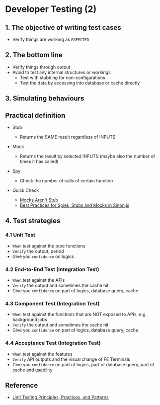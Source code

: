 # Developer Testing (2)

## 1. The objective of writing test cases
- Verify things are working as `EXPECTED`

## 2. The bottom line
- Verify things through output
- Avoid to test any internal structures or workings
  - Test with stubbing for non-configurations
  - Test the data by accessing into database or cache directly

## 3. Simulating behaviours

## Practical definition
- Stub
  - Returns the SAME result regardless of INPUTS
- Mock
  - Returns the result by selected INPUTS (maybe also the number of times it has called)
- Spy
  - Check the number of calls of certain function
 
- Quick Check 
  - [Mocks Aren't Stub](https://martinfowler.com/articles/mocksArentStubs.html)
  - [Best Practices for Spies, Stubs and Mocks in Sinon.js](https://semaphoreci.com/community/tutorials/best-practices-for-spies-stubs-and-mocks-in-sinon-js)

## 4. Test strategies 

### 4.1 Unit Test
- `When` test against the pure functions
- `Verify` the output, period
- Give you `confidence` on logics

### 4.2 End-to-End Test (Integration Test)
- `When` test against the APIs
- `Verify` the output and sometimes the cache hit
- Give you `confidence` on part of logics, database query, cache

### 4.3 Component Test (Integration Test)
- `When` test against the functions that are NOT exposed to APIs, e.g. background jobs
- `Verify` the output and sometimes the cache hit
- Give you `confidence` on part of logics, database query, cache

### 4.4 Acceptance Test (Integration Test)
- `When` test against the features
- `Verify` API outputs and the visual change of FE Terminals
- Give you `confidence` on part of logics, part of database query, part of cache and usability

## Reference
- [Unit Testing Principles, Practices, and Patterns](https://www.manning.com/books/unit-testing)
